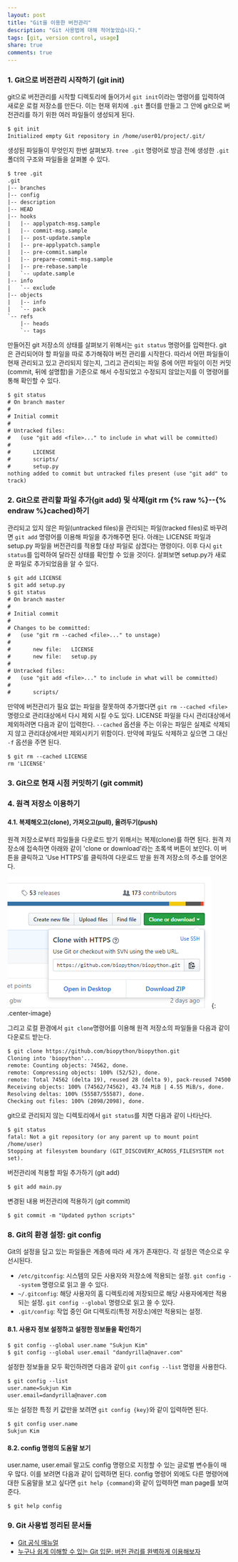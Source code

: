 ```yaml
---
layout: post
title: "Git을 이용한 버전관리"
description: "Git 사용법에 대해 적어놓았습니다."
tags: [git, version control, usage]
share: true
comments: true
---
```


### 1. Git으로 버전관리 시작하기 (git init)

git으로 버전관리를 시작할 디렉토리에 들어가서 `git init`이라는 명령어를 입력하여 새로운 로컬 저장소를 만든다. 이는 현재 위치에 `.git` 폴더를 만들고 그 안에 git으로 버전관리를 하기 위한 여러 파일들이 생성되게 된다.

```
$ git init
Initialized empty Git repository in /home/user01/project/.git/
```

생성된 파일들이 무엇인지 한번 살펴보자. `tree .git` 명령어로 방금 전에 생성한 `.git` 폴더의 구조와 파일들을 살펴볼 수 있다.

```
$ tree .git
.git
|-- branches
|-- config
|-- description
|-- HEAD
|-- hooks
|   |-- applypatch-msg.sample
|   |-- commit-msg.sample
|   |-- post-update.sample
|   |-- pre-applypatch.sample
|   |-- pre-commit.sample
|   |-- prepare-commit-msg.sample
|   |-- pre-rebase.sample
|   `-- update.sample
|-- info
|   `-- exclude
|-- objects
|   |-- info
|   `-- pack
`-- refs
    |-- heads
    `-- tags
```

만들어진 git 저장소의 상태를 살펴보기 위해서는 `git status` 명령어를 입력한다. git은 관리되어야 할 파일을 따로 추가해줘야 버전 관리를 시작한다. 따라서 어떤 파일들이 현재 관리되고 있고 관리되지 않는지, 그리고 관리되는 파일 중에 어떤 파일이 이전 커밋(commit, 뒤에 설명함)을 기준으로 해서 수정되었고 수정되지 않았는지를 이 명령어를 통해 확인할 수 있다.

```
$ git status
# On branch master
#
# Initial commit
#
# Untracked files:
#   (use "git add <file>..." to include in what will be committed)
#
#       LICENSE
#       scripts/
#       setup.py
nothing added to commit but untracked files present (use "git add" to track)
```

### 2. Git으로 관리할 파일 추가(git add) 및 삭제(git rm {% raw %}--{% endraw %}cached)하기

관리되고 있지 않은 파일(untracked files)을 관리되는 파일(tracked files)로 바꾸려면 `git add` 명령어를 이용해 파일을 추가해주면 된다. 아래는 LICENSE 파일과 setup.py 파일을 버전관리를 적용할 대상 파일로 삼겠다는 명령이다. 이후 다시 `git status`를 입력하여 달라진 상태를 확인할 수 있을 것이다. 살펴보면 setup.py가 새로운 파일로 추가되었음을 알 수 있다.

```
$ git add LICENSE
$ git add setup.py
$ git status
# On branch master
#
# Initial commit
#
# Changes to be committed:
#   (use "git rm --cached <file>..." to unstage)
#
#       new file:   LICENSE
#       new file:   setup.py
#
# Untracked files:
#   (use "git add <file>..." to include in what will be committed)
#
#       scripts/
```

만약에 버전관리가 필요 없는 파일을 잘못하여 추가했다면 `git rm --cached <file>` 명령으로 관리대상에서 다시 제외 시킬 수도 있다. LICENSE 파일을 다시 관리대상에서 제외하려면 다음과 같이 입력한다. `--cached` 옵션을 주는 이유는 파일은 실제로 삭제되지 않고 관리대상에서만 제외시키기 위함이다. 만약에 파일도 삭제하고 싶으면 그 대신 `-f` 옵션을 주면 된다.

```
$ git rm --cached LICENSE
rm 'LICENSE'
```

### 3. Git으로 현재 시점 커밋하기 (git commit)



### 4. 원격 저장소 이용하기

#### 4.1. 복제해오고(clone), 가져오고(pull), 올려두기(push)

원격 저장소로부터 파일들을 다운로드 받기 위해서는 복제(clone)를 하면 된다. 원격 저장소에 접속하면 아래와 같이 'clone or download'라는 초록색 버튼이 보인다. 이 버튼을 클릭하고 'Use HTTPS'를 클릭하여 다운로드 받을 원격 저장소의 주소를 얻어온다.

![Image](/images/2017-07-28/fig1.png?v1 "git clone"){: .center-image}

그리고 로컬 환경에서 `git clone`명령어를 이용해 원격 저장소의 파일들을 다음과 같이 다운로드 받는다.

```
$ git clone https://github.com/biopython/biopython.git
Cloning into 'biopython'...
remote: Counting objects: 74562, done.
remote: Compressing objects: 100% (52/52), done.
remote: Total 74562 (delta 19), reused 28 (delta 9), pack-reused 74500
Receiving objects: 100% (74562/74562), 43.74 MiB | 4.55 MiB/s, done.
Resolving deltas: 100% (55587/55587), done.
Checking out files: 100% (2098/2098), done.
```




git으로 관리되지 않는 디렉토리에서 `git status`를 치면 다음과 같이 나타난다.

```
$ git status
fatal: Not a git repository (or any parent up to mount point /home/user)
Stopping at filesystem boundary (GIT_DISCOVERY_ACROSS_FILESYSTEM not set).
```

버전관리에 적용할 파일 추가하기 (git add)
```
$ git add main.py
```


변경된 내용 버전관리에 적용하기 (git commit)

```
$ git commit -m "Updated python scripts"
```


### 8. Git의 환경 설정: git config

Git의 설정을 담고 있는 파일들은 계층에 따라 세 개가 존재한다. 각 설정은 역순으로 우선시된다.

* `/etc/gitconfig`: 시스템의 모든 사용자와 저장소에 적용되는 설정. `git config --system` 명령으로 읽고 쓸 수 있다.
* `~/.gitconfig`: 해당 사용자의 홈 디렉토리에 저장되므로 해당 사용자에게만 적용되는 설정. `git config --global` 명령으로 읽고 쓸 수 있다.
* `.git/config`: 작업 중인 Git 디렉토리(특정 저장소)에만 적용되는 설정.

#### 8.1. 사용자 정보 설정하고 설정한 정보들을 확인하기

```
$ git config --global user.name "Sukjun Kim"
$ git config --global user.email "dandyrilla@naver.com"
```

설정한 정보들을 모두 확인하려면 다음과 같이 `git config --list` 명령을 사용한다.

```
$ git config --list
user.name=Sukjun Kim
user.email=dandyrilla@naver.com
```

또는 설정한 특정 키 값만을 보려면 `git config {key}`와 같이 입력하면 된다.

```
$ git config user.name
Sukjun Kim
```

#### 8.2. config 명령의 도움말 보기

user.name, user.email 말고도 config 명령으로 지정할 수 있는 글로벌 변수들이 매우 많다. 이를 보려면 다음과 같이 입력하면 된다. config 명령어 외에도 다른 명령어에 대한 도움말을 보고 싶다면 `git help {command}`와 같이 입력하면 man page를 보여준다.

```
$ git help config
```


### 9. Git 사용법 정리된 문서들

* [Git 공식 매뉴얼](https://git-scm.com/book/ko/v2/%EC%8B%9C%EC%9E%91%ED%95%98%EA%B8%B0-%EB%B2%84%EC%A0%84-%EA%B4%80%EB%A6%AC%EB%9E%80%3F)
* [누구나 쉽게 이해할 수 있는 Git 입문: 버전 관리를 완벽하게 이용해보자](https://backlogtool.com/git-guide/kr/)